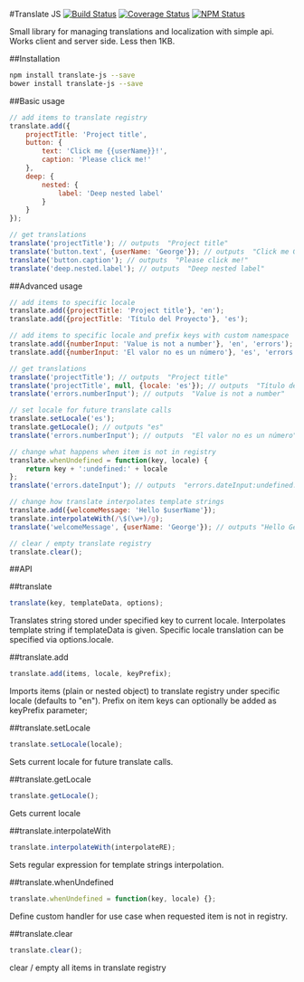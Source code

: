 #Translate JS
[![Build Status](https://travis-ci.org/dbrekalo/translate-js.svg?branch=master)](https://travis-ci.org/dbrekalo/translate-js)
[![Coverage Status](https://coveralls.io/repos/github/dbrekalo/translate-js/badge.svg?branch=master)](https://coveralls.io/github/dbrekalo/translate-js?branch=master)
[![NPM Status](https://img.shields.io/npm/v/translate-js.svg?style=flat)](https://www.npmjs.com/package/translate-js)

Small library for managing translations and localization with simple api. Works client and server side. Less then 1KB.

##Installation
```sh
npm install translate-js --save
bower install translate-js --save
```

##Basic usage
```javascript
// add items to translate registry
translate.add({
    projectTitle: 'Project title',
    button: {
        text: 'Click me {{userName}}!',
        caption: 'Please click me!'
    },
    deep: {
        nested: {
            label: 'Deep nested label'
        }
    }
});

// get translations
translate('projectTitle'); // outputs  "Project title"
translate('button.text', {userName: 'George'}); // outputs  "Click me George!"
translate('button.caption'); // outputs  "Please click me!"
translate('deep.nested.label'); // outputs  "Deep nested label"
```

##Advanced usage
```javascript
// add items to specific locale
translate.add({projectTitle: 'Project title'}, 'en');
translate.add({projectTitle: 'Título del Proyecto'}, 'es');

// add items to specific locale and prefix keys with custom namespace
translate.add({numberInput: 'Value is not a number'}, 'en', 'errors');
translate.add({numberInput: 'El valor no es un número'}, 'es', 'errors');

// get translations
translate('projectTitle'); // outputs  "Project title"
translate('projectTitle', null, {locale: 'es'}); // outputs  "Título del Proyecto!"
translate('errors.numberInput'); // outputs  "Value is not a number"

// set locale for future translate calls
translate.setLocale('es');
translate.getLocale(); // outputs "es"
translate('errors.numberInput'); // outputs  "El valor no es un número"

// change what happens when item is not in registry
translate.whenUndefined = function(key, locale) {
    return key + ':undefined:' + locale
};
translate('errors.dateInput'); // outputs  "errors.dateInput:undefined:es"

// change how translate interpolates template strings
translate.add({welcomeMessage: 'Hello $userName'});
translate.interpolateWith(/\$(\w+)/g);
translate('welcomeMessage', {userName: 'George'}); // outputs "Hello George"

// clear / empty translate registry
translate.clear();
```
##API

##translate
```javascript
translate(key, templateData, options);
```
Translates string stored under specified key to current locale.
Interpolates template string if templateData is given.
Specific locale translation can be specified via options.locale.

##translate.add
```javascript
translate.add(items, locale, keyPrefix);
```
Imports items (plain or nested object) to translate registry under specific locale (defaults to "en").
Prefix on item keys can optionally be added as keyPrefix parameter;

##translate.setLocale
```javascript
translate.setLocale(locale);
```
Sets current locale for future translate calls.

##translate.getLocale
```javascript
translate.getLocale();
```
Gets current locale

##translate.interpolateWith
```javascript
translate.interpolateWith(interpolateRE);
```
Sets regular expression for template strings interpolation.

##translate.whenUndefined
```javascript
translate.whenUndefined = function(key, locale) {};
```
Define custom handler for use case when requested item is not in registry.

##translate.clear
```javascript
translate.clear();
```
clear / empty all items in translate registry
